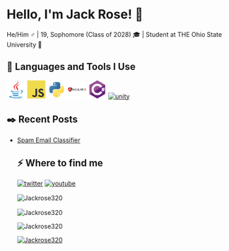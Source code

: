<h1>Hello, I'm Jack Rose! 👋</h1>
<p>He/Him ♂️ | 19, Sophomore (Class of 2028) 🎓 | Student at THE Ohio State University 🎒</p>
<h2>🚀 Languages and Tools I Use</h2>
<p><a target="_blank" href="https://raw.githubusercontent.com/devicons/devicon/master/icons/java/java-original.svg" style="display: inline-block;"><img src="https://raw.githubusercontent.com/devicons/devicon/master/icons/java/java-original.svg" alt="java" width="42" height="42" /></a>
<a target="_blank" href="https://raw.githubusercontent.com/devicons/devicon/master/icons/javascript/javascript-original.svg" style="display: inline-block;"><img src="https://raw.githubusercontent.com/devicons/devicon/master/icons/javascript/javascript-original.svg" alt="javascript" width="42" height="42" /></a>
<a target="_blank" href="https://raw.githubusercontent.com/devicons/devicon/master/icons/python/python-original.svg" style="display: inline-block;"><img src="https://raw.githubusercontent.com/devicons/devicon/master/icons/python/python-original.svg" alt="python" width="42" height="42" /></a>
<a target="_blank" href="https://raw.githubusercontent.com/devicons/devicon/master/icons/angularjs/angularjs-original-wordmark.svg" style="display: inline-block;"><img src="https://raw.githubusercontent.com/devicons/devicon/master/icons/angularjs/angularjs-original-wordmark.svg" alt="angularjs" width="42" height="42" /></a>
<a target="_blank" href="https://raw.githubusercontent.com/devicons/devicon/master/icons/csharp/csharp-original.svg" style="display: inline-block;"><img src="https://raw.githubusercontent.com/devicons/devicon/master/icons/csharp/csharp-original.svg" alt="csharp" width="42" height="42" /></a>
<a target="_blank" href="https://www.vectorlogo.zone/logos/unity3d/unity3d-icon.svg" style="display: inline-block;"><img src="https://www.vectorlogo.zone/logos/unity3d/unity3d-icon.svg" alt="unity" width="42" height="42" /></a></p>
<h2>✒️ Recent Posts</h2>
<ul>
<li><a target="_blank" href="https://github.com/Jackrose320/Spam-Classifier">Spam Email Classifier</a></li>
<h2>⚡️ Where to find me</h2>
<p><a target="_blank" href="https://twitter.com/twitter.com/__ra4__" style="display: inline-block;"><img src="https://img.shields.io/badge/twitter-x?style=for-the-badge&logo=x&logoColor=white&color=%230f1419" alt="twitter" /></a>
<a target="_blank" href="https://www.youtube.com/https://www.youtube.com/@projectRA4" style="display: inline-block;"><img src="https://img.shields.io/badge/youtube-logo?style=for-the-badge&logo=youtube&logoColor=white&color=%23cc0000" alt="youtube" /></a></p>
<p><img align="center" src="https://github-readme-stats.vercel.app/api?username=Jackrose320&theme=ambient_gradient&show_icons=true" alt="Jackrose320" /></p>
<p><img align="center" src="https://github-readme-streak-stats.herokuapp.com/?user=Jackrose320&" alt="Jackrose320" /></p>
<p><img src="https://github-readme-stats.vercel.app/api/top-langs?username=Jackrose320&show_icons=true&locale=en&layout=compact" alt="Jackrose320" /></p>
<p><a href="https://github.com/ryo-ma/github-profile-trophy"><img src="https://github-profile-trophy.vercel.app/?username=Jackrose320" alt="Jackrose320" /></a></p>
